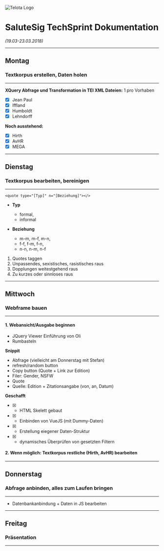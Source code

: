 ![Telota Logo](https://pbs.twimg.com/profile_images/661615298462765056/Ga3OHVTz_400x400.png "Telota Logo")

# SaluteSig TechSprint Dokumentation

*(19.03-23.03.2018)*

----------

## Montag

### Textkorpus erstellen, Daten holen

----------

**XQuery Abfrage und Transformation in TEI XML Dateien:** 1 pro Vorhaben

- [x] Jean Paul
- [x] Iffland
- [x] Humboldt
- [x] Lehndorff

**Noch ausstehend:**

- [x] Hirth
- [x] AvHR
- [x] MEGA

----------

## Dienstag

### Textkorpus bearbeiten, bereinigen

----------

```
<quote type="[Typ]" n="[Beziehung]"></>
```

- **Typ**
	- formal,
	- informal
	
- **Beziehung**
	- m-m, m-f, m-n,
	- f-f, f-m, f-n,
	- n-n, n-m, n-f

1. Quotes taggen
1. Unpassendes, sexistisches, rasistisches raus
1. Dopplungen weitestgehend raus
1. Zu kurzes oder sinnloses raus

----------

## Mittwoch

### Webframe bauen

----------


#### 1. Webansicht/Ausgabe beginnen

- JQuery Viewer Einführung von Oli
- Rumbasteln

**Snippit**

- Abfrage (vielleicht am Donnerstag mit Stefan)
- refresh/random button
- Copy button (Quote + Link zur Edition)
- Filer: Gender, NSFW
- Quote
- Quelle: Edition + Zitationsangabe (von, an, Datum)

**Geschafft**

- [x] - HTML Skelett gebaut
- [x] - Einbinden von VueJS (mit Dummy-Daten)
- [x] - Erstellung eiegener Daten-Struktur
- [x] - dynamisches Überprüfen von gesetzten Filtern

#### 2. Wenn möglich: Textkorpus restliche (Hirth, AvHR) bearbeiten

----------

## Donnerstag

### Abfrage anbinden, alles zum Laufen bringen

----------

- Datenbankanbindung + Daten in JS bearbeiten

----------

## Freitag

### Präsentation

----------


